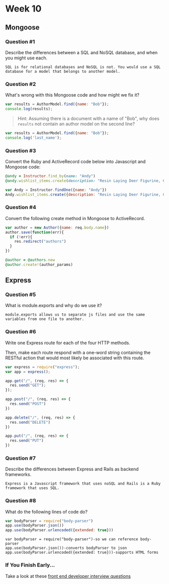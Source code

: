 # Week 10

## Mongoose

### Question #1

Describe the differences between a SQL and NoSQL database, and when you might use each.

```
SQL is for relational databases and NoSQL is not. You would use a SQL database for a model that belongs to another model.
```

### Question #2

What's wrong with this Mongoose code and how might we fix it?

```js
var results = AuthorModel.find({name: "Bob"});
console.log(results);
```

> Hint: Assuming there is a document with a name of "Bob", why does `results` not contain an author model on the second line?

```js
var results = AuthorModel.find({name: "Bob"});
console.log('last_name');
```

### Question #3

Convert the Ruby and ActiveRecord code below into Javascript and Mongoose code:

```rb
@andy = Instructor.find_by(name: "Andy")
@andy.wishlist_items.create(description: "Resin Laying Deer Figurine, Gold")
```

```js
var Andy = Instructor.findOne({name: "Andy"})
Andy.wishlist_items.create({description: "Resin Laying Deer Figurine, Gold"})
```

### Question #4

Convert the following create method in Mongoose to ActiveRecord.

```js
var author = new Author({name: req.body.name})
author.save(function(err){
  if (!err){
    res.redirect("authors")
  }
})
```

```rb
@author = @authors.new
@author.create!(author_params)
```

## Express

### Question #5

What is module.exports and why do we use it?

```text
module.exports allows us to separate js files and use the same variables from one file to another.
```

### Question #6

Write one Express route for each of the four HTTP methods.

Then, make each route respond with a one-word string containing the RESTful action that would most likely be associated with this route.

```js
var express = require("express");
var app = express();

app.get("/", (req, res) => {
  res.send("GET");
});

app.post("/", (req, res) => {
  res.send("POST")
})

app.delete("/", (req, res) => {
  res.send("DELETE")
})

app.put("/", (req, res) => {
  res.send("PUT")
})


```

### Question #7

Describe the differences between Express and Rails as backend frameworks.

```text
Express is a Javascript framework that uses noSQL and Rails is a Ruby framework that uses SQL.
```

### Question #8

What do the following lines of code do?

```js
var bodyParser = require("body-parser")
app.use(bodyParser.json())
app.use(bodyParser.urlencoded({extended: true}))
```

```text
var bodyParser = require("body-parser")-so we can reference body-parser
app.use(bodyParser.json())-converts bodyParser to json
app.use(bodyParser.urlencoded({extended: true}))-supports HTML forms
```

### If You Finish Early...

Take a look at these [front end developer interview questions](https://github.com/h5bp/Front-end-Developer-Interview-Questions/blob/master/README.md)
